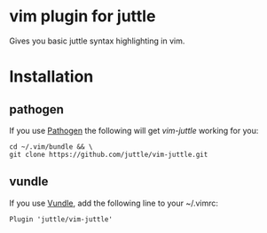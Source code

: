 # vim plugin for juttle

Gives you basic juttle syntax highlighting in vim.

# Installation 

## pathogen

If you use [Pathogen](https://github.com/tpope/vim-pathogen) the following will
get *vim-juttle* working for you:

```
cd ~/.vim/bundle && \
git clone https://github.com/juttle/vim-juttle.git
```

## vundle

If you use [Vundle](https://github.com/VundleVim/Vundle.vim), add the following
line to your ~/.vimrc:

```
Plugin 'juttle/vim-juttle'
```
